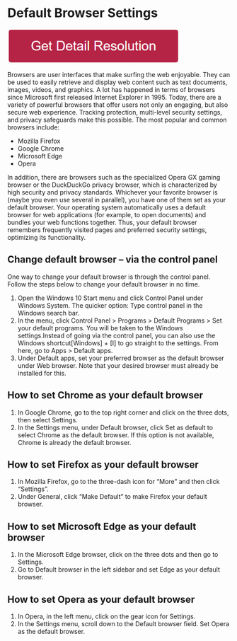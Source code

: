 #  Default Browser Settings


[![Default Browser Settings](redd.png)](https://github.com/coreencode/default.browser.settings)

Browsers are user interfaces that make surfing the web enjoyable. They can be used to easily retrieve and display web content such as text documents, images, videos, and graphics. A lot has happened in terms of browsers since Microsoft first released Internet Explorer in 1995. Today, there are a variety of powerful browsers that offer users not only an engaging, but also secure web experience. Tracking protection, multi-level security settings, and privacy safeguards make this possible. The most popular and common browsers include:

* Mozilla Firefox
* Google Chrome
* Microsoft Edge
* Opera

In addition, there are browsers such as the specialized Opera GX gaming browser or the DuckDuckGo privacy browser, which is characterized by high security and privacy standards. Whichever your favorite browser is (maybe you even use several in parallel), you have one of them set as your default browser. Your operating system automatically uses a default browser for web applications (for example, to open documents) and bundles your web functions together. Thus, your default browser remembers frequently visited pages and preferred security settings, optimizing its functionality.


## Change default browser – via the control panel
One way to change your default browser is through the control panel. Follow the steps below to change your default browser in no time.

1. Open the Windows 10 Start menu and click Control Panel under Windows System. The quicker option: Type control panel in the Windows search bar.
2. In the menu, click Control Panel > Programs > Default Programs > Set your default programs. You will be taken to the Windows settings.Instead of going via the control panel, you can also use the Windows shortcut[Windows] + [I] to go straight to the settings. From here, go to Apps > Default apps.
3. Under Default apps, set your preferred browser as the default browser under Web browser. Note that your desired browser must already be installed for this.


## How to set Chrome as your default browser
1. In Google Chrome, go to the top right corner and click on the three dots, then select Settings.
2. In the Settings menu, under Default browser, click Set as default to select Chrome as the default browser. If this option is not available, Chrome is already the default browser.

## How to set Firefox as your default browser
1. In Mozilla Firefox, go to the three-dash icon for “More” and then click “Settings”.
2. Under General, click “Make Default” to make Firefox your default browser.


## How to set Microsoft Edge as your default browser
1. In the Microsoft Edge browser, click on the three dots and then go to Settings.
2. Go to Default browser in the left sidebar and set Edge as your default browser.


## How to set Opera as your default browser
1. In Opera, in the left menu, click on the gear icon for Settings.
2. In the Settings menu, scroll down to the Default browser field. Set Opera as the default browser.
